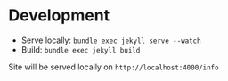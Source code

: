 # Development

* Serve locally: `bundle exec jekyll serve --watch`
* Build: `bundle exec jekyll build`

Site will be served locally on `http://localhost:4000/info`
